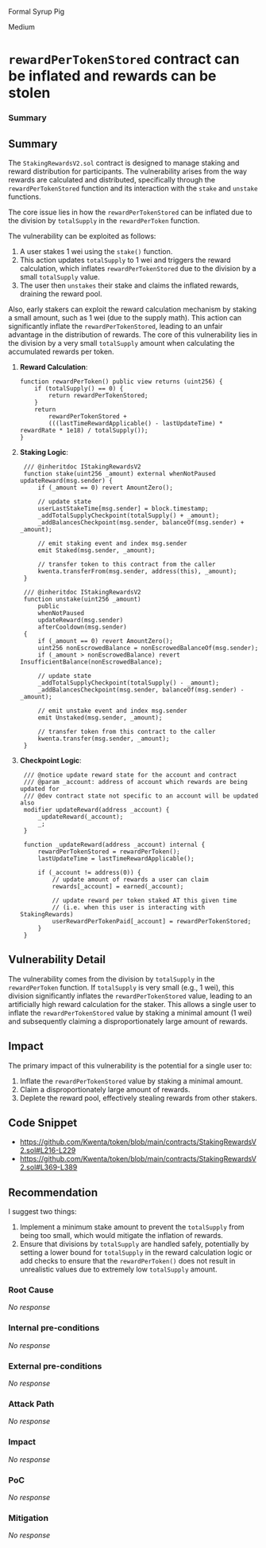 Formal Syrup Pig

Medium

# `rewardPerTokenStored` contract can be inflated and rewards can be stolen

### Summary

## Summary

The `StakingRewardsV2.sol` contract is designed to manage staking and reward distribution for participants. The vulnerability arises from the way rewards are calculated and distributed, specifically through the `rewardPerTokenStored` function and its interaction with the `stake` and `unstake` functions.

The core issue lies in how the `rewardPerTokenStored` can be inflated due to the division by `totalSupply` in the `rewardPerToken` function.

The vulnerability can be exploited as follows:

1. A user stakes 1 wei using the `stake()` function.
2. This action updates `totalSupply` to 1 wei and triggers the reward calculation, which inflates `rewardPerTokenStored` due to the division by a small `totalSupply` value.
3. The user then `unstakes` their stake and claims the inflated rewards, draining the reward pool.

Also, early stakers can exploit the reward calculation mechanism by staking a small amount, such as 1 wei (due to the supply math). This action can significantly inflate the `rewardPerTokenStored`, leading to an unfair advantage in the distribution of rewards. The core of this vulnerability lies in the division by a very small `totalSupply` amount when calculating the accumulated rewards per token.

1. **Reward Calculation**:

   ```solidity
   function rewardPerToken() public view returns (uint256) {
       if (totalSupply() == 0) {
           return rewardPerTokenStored;
       }
       return
           rewardPerTokenStored +
           (((lastTimeRewardApplicable() - lastUpdateTime) * rewardRate * 1e18) / totalSupply());
   }
   ```

2. **Staking Logic**:

   ```solidity
    /// @inheritdoc IStakingRewardsV2
    function stake(uint256 _amount) external whenNotPaused updateReward(msg.sender) {
        if (_amount == 0) revert AmountZero();

        // update state
        userLastStakeTime[msg.sender] = block.timestamp;
        _addTotalSupplyCheckpoint(totalSupply() + _amount);
        _addBalancesCheckpoint(msg.sender, balanceOf(msg.sender) + _amount);

        // emit staking event and index msg.sender
        emit Staked(msg.sender, _amount);

        // transfer token to this contract from the caller
        kwenta.transferFrom(msg.sender, address(this), _amount);
    }

    /// @inheritdoc IStakingRewardsV2
    function unstake(uint256 _amount)
        public
        whenNotPaused
        updateReward(msg.sender)
        afterCooldown(msg.sender)
    {
        if (_amount == 0) revert AmountZero();
        uint256 nonEscrowedBalance = nonEscrowedBalanceOf(msg.sender);
        if (_amount > nonEscrowedBalance) revert InsufficientBalance(nonEscrowedBalance);

        // update state
        _addTotalSupplyCheckpoint(totalSupply() - _amount);
        _addBalancesCheckpoint(msg.sender, balanceOf(msg.sender) - _amount);

        // emit unstake event and index msg.sender
        emit Unstaked(msg.sender, _amount);

        // transfer token from this contract to the caller
        kwenta.transfer(msg.sender, _amount);
    }
   ```

3. **Checkpoint Logic**:

   ```solidity
    /// @notice update reward state for the account and contract
    /// @param _account: address of account which rewards are being updated for
    /// @dev contract state not specific to an account will be updated also
    modifier updateReward(address _account) {
        _updateReward(_account);
        _;
    }

    function _updateReward(address _account) internal {
        rewardPerTokenStored = rewardPerToken();
        lastUpdateTime = lastTimeRewardApplicable();

        if (_account != address(0)) {
            // update amount of rewards a user can claim
            rewards[_account] = earned(_account);

            // update reward per token staked AT this given time
            // (i.e. when this user is interacting with StakingRewards)
            userRewardPerTokenPaid[_account] = rewardPerTokenStored;
        }
    }
   ```

## Vulnerability Detail

The vulnerability comes from the division by `totalSupply` in the `rewardPerToken` function. If `totalSupply` is very small (e.g., 1 wei), this division significantly inflates the `rewardPerTokenStored` value, leading to an artificially high reward calculation for the staker. This allows a single user to inflate the `rewardPerTokenStored` value by staking a minimal amount (1 wei) and subsequently claiming a disproportionately large amount of rewards.

## Impact

The primary impact of this vulnerability is the potential for a single user to:

1. Inflate the `rewardPerTokenStored` value by staking a minimal amount.
2. Claim a disproportionately large amount of rewards.
3. Deplete the reward pool, effectively stealing rewards from other stakers.

## Code Snippet
- https://github.com/Kwenta/token/blob/main/contracts/StakingRewardsV2.sol#L216-L229
- https://github.com/Kwenta/token/blob/main/contracts/StakingRewardsV2.sol#L369-L389

## Recommendation

I suggest two things:

1. Implement a minimum stake amount to prevent the `totalSupply` from being too small, which would mitigate the inflation of rewards.
2. Ensure that divisions by `totalSupply` are handled safely, potentially by setting a lower bound for `totalSupply` in the reward calculation logic or add checks to ensure that the `rewardPerToken()` does not result in unrealistic values due to extremely low `totalSupply` amount.


### Root Cause

_No response_

### Internal pre-conditions

_No response_

### External pre-conditions

_No response_

### Attack Path

_No response_

### Impact

_No response_

### PoC

_No response_

### Mitigation

_No response_